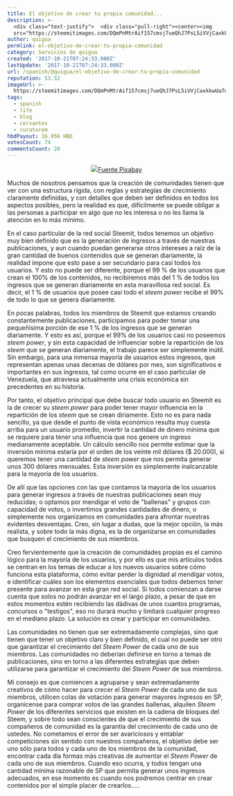 ```yaml
---
title: El objetivo de crear tu propia comunidad...
description: >-
  <div class="text-justify">  <div class="pull-right"><center><img
  src="https://steemitimages.com/DQmPnMtrAif157cmsj7ueQhJ7PsL5iVVjCaxkkwUa7oxKU7/image....
author: quigua
permlink: el-objetivo-de-crear-tu-propia-comunidad
category: Servicios de quigua
created: '2017-10-21T07:24:33.000Z'
lastUpdate: '2017-10-21T07:24:33.000Z'
url: /spanish/@quigua/el-objetivo-de-crear-tu-propia-comunidad
reputation: 53.52
imageUrl: >-
  https://steemitimages.com/DQmPnMtrAif157cmsj7ueQhJ7PsL5iVVjCaxkkwUa7oxKU7/image.png
tags:
  - spanish
  - life
  - blog
  - cervantes
  - curatorem
hbdPayout: 16.956 HBD
votesCount: 74
commentsCount: 20
---
```


<div class="text-justify">

<div class="pull-right"><center><img src="https://steemitimages.com/DQmPnMtrAif157cmsj7ueQhJ7PsL5iVVjCaxkkwUa7oxKU7/image.png"/><a href="https://pixabay.com/es/multitud-humanos-siluetas-2045498/">Fuente Pixabay</a></center></div>

Muchos de nosotros pensamos que la creación de comunidades tienen que ver con una estructura rígida, con reglas y estrategias de crecimiento claramente definidas, y con detalles que deben ser definidos en todos los aspectos posibles, pero la realidad es que, difícilmente se puede obligar a las personas a participar en algo que no les interesa o no les llama la atención en lo más mínimo.

En el caso particular de la red social Steemit, todos tenemos un objetivo muy bien definido que es la generación de ingresos a través de nuestras publicaciones, y aun cuando puedan generarse otros intereses a raíz de la gran cantidad de buenos contenidos que se generan diariamente, la realidad impone que esto pase a ser secundario para casi todos  los usuarios. Y esto no puede ser diferente, porque el 99 % de los usuarios que crean el 100% de los contenidos, no recibiremos más del 1 % de todos los ingresos que se generan diariamente en esta maravillosa red social. Es decir, el 1 % de usuarios que posee casi todo el *steem power* recibe el 99% de todo lo que se genera diariamente. 

En pocas palabras, todos los miembros de Steemit que estamos creando constantemente publicaciones, participamos para poder tomar una pequeñísima porción de ese  1 % de los ingresos que se generan diariamente. Y esto es así, porque el 99% de los usuarios casi no poseemos *steem power*, y sin esta capacidad de influenciar sobre la repartición de los *steem* que se generan diariamente, el trabajo parece ser simplemente inútil. Sin embargo, para una inmensa mayoría de usuarios estos ingresos, que representan apenas unas decenas de dólares por mes, son significativos e importantes en sus ingresos, tal como ocurre en el caso particular de  Venezuela, que atraviesa actualmente una crisis económica sin precedentes en su historia.

Por tanto, el objetivo principal que debe buscar todo usuario en Steemit es la de crecer su *steem power* para poder tener mayor influencia en la repartición de los *steem* que se crean diriamente.  Esto no es para nada sencillo, ya que desde el punto de vista económico resulta muy cuesta arriba para un usuario promedio, invertir la cantidad de dinero mínima que se requiere para tener una influencia que nos genere un ingreso medianamente aceptable. Un cálculo sencillo nos permite estimar que la inversión mínima estaría por el orden de los veinte mil dólares ($ 20.000), si queremos tener una cantidad de *steem power* que nos permita generar unos 300 dólares mensuales. Esta inversión es simplemente inalcanzable para la mayoría de los usuarios. 

De allí que las opciones con las que contamos la mayoría de los usuarios para generar ingresos a través de nuestras publicaciones sean muy reducidas; o optamos por mendigar el voto de "ballenas" y grupos con capacidad de votos, o invertimos grandes cantidades de dinero, o simplemente nos organizamos en comunidades para afrontar nuestras evidentes desventajas. Creo, sin lugar a dudas, que la mejor opción, la más realista, y sobre todo la más digna, es la de organizarse en comunidades que busquen el crecimiento de sus miembros. 

Creo fervientemente que la creación de comunidades propias es el camino lógico para la mayoría de los usuarios, y por ello es que mis artículos todos se centran en los temas de educar a los nuevos usuarios sobre cómo funciona esta plataforma, cómo evitar perder la dignidad al mendigar votos, e identificar cuáles son los elementos esenciales que todos debemos tener presente para avanzar en esta gran red social. Si todos comienzan a darse cuenta que solos no podrán avanzar en el largo plazo, a pesar de que en estos momentos estén recibiendo las dádivas de unos cuantos programas, concursos o "testigos", eso no durará mucho y limitará cualquier progreso en el mediano plazo. La solución es crear y participar en comunidades. 

Las comunidades no tienen que ser extremadamente complejas, sino que tienen que tener un objetivo claro y bien definido, el cual no puede ser otro que garantizar el crecimiento del *Steem Power* de cada uno de sus miembros. Las comunidades no deberían definirse en torno a temas de publicaciones, sino en torno a las diferentes estrategias que deben utilizarse para garantizar el crecimiento del *Steem Power* de sus miembros. 

Mi consejo es que comiencen a agruparse y sean extremadamente creativos de cómo hacer para crecer el *Steem Power* de cada uno de sus miembros, utilicen colas de votación para generar mayores ingresos en SP, organicense para comprar votos de las grandes ballenas, alquilen *Steem Power* de los diferentes servicios que existen en la cadena de bloques del Steem, y sobre todo sean conscientes de que el crecimiento de sus compañeros de comunidad es la garantía del crecimiento de cada uno de ustedes. No cometamos el error de ser avariciosos y entablar competiciones sin sentido con nuestros compañeros, el objetivo debe ser uno sólo para todos y cada uno de los miembros de la comunidad, encontrar cada día formas más creativas de aumentar el *Steem Power* de cada uno de sus miembros. Cuando eso ocurra, y todos tengan una cantidad mínima razonable de SP que permita generar unos ingresos adecuados, en ese momento es cuando nos podremos centrar en crear contenidos por el simple placer de crearlos.....

</div>
